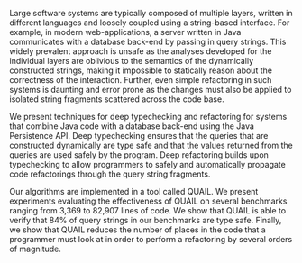 Large software systems are typically composed of multiple layers, written in
different languages and loosely coupled using a string-based interface. For
example, in modern web-applications, a server written in Java communicates with
a database back-end by passing in query strings. This widely prevalent approach
is unsafe as the analyses developed for the individual layers are oblivious to
the semantics of the dynamically constructed strings, making it impossible to
statically reason about the correctness of the interaction. Further, even
simple refactoring in such systems is daunting and error prone as the changes
must also be applied to isolated string fragments scattered across the code
base.

We present techniques for deep typechecking and refactoring for systems that
combine Java code with a database back-end using the Java Persistence API.
Deep typechecking ensures that the queries that are constructed dynamically are
type safe and that the values returned from the queries are used safely by the
program. Deep refactoring builds upon typechecking to allow programmers to
safely and automatically propagate code refactorings through the query string
fragments.

Our algorithms are implemented in a tool called QUAIL. We present experiments
evaluating the effectiveness of QUAIL on several benchmarks ranging from 3,369
to 82,907 lines of code. We show that QUAIL is able to verify that 84% of query
strings in our benchmarks are type safe. Finally, we show that QUAIL reduces
the number of places in the code that a programmer must look at in order to
perform a refactoring by several orders of magnitude.
